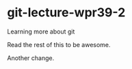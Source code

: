 # git-lecture-wpr39-2
Learning more about git

Read the rest of this to be awesome.

Another change.